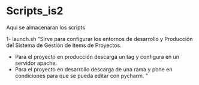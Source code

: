 # Scripts_is2

Aqui se almacenaran los scripts

1- launch.sh
 "Sirve para configurar los entornos de desarrollo y Producción del Sistema de Gestión de Items de Proyectos.
   - Para el proyecto en producción descarga un tag y configura en un servidor apache.
   - Para el proyecto en desarrollo descarga de una rama y pone en condiciones para que se pueda editar con pycharm. 
"
